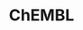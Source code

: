 ---
bigquery: https://console.cloud.google.com/bigquery?p=patents-public-data&d=ebi_chembl&page=dataset
citation: '"The ChEMBL database in 2017." Anna Gaulton, Anne Hersey, Michał Nowotka,
  A Patrícia Bento, Jon Chambers, David Mendez, Prudence Mutowo, Francis Atkinson,
  Louisa J Bellis, Elena Cibrián-Uhalte, Mark Davies, Nathan Dedman, Anneli Karlsson,
  María Paula Magariños, John P Overington, George Papadatos, Ines Smit, Andrew R
  Leach Nucleic acids Research (2017) 45 (Database Issue), D945-D954'
contributors: European Bioinformatics Institute
cost: None
description: ChEMBL Data is a manually curated database of small molecules used in
  drug discovery, including information about existing patented drugs.
documentation: 'schema: https://www.ebi.ac.uk/chembl/db_schema


  '
last_edit: Mon, 04 Apr 2022 19:07:30 GMT
location: https://console.cloud.google.com/marketplace/product/google_patents_public_datasets/chembl
maintained_by: EMBL-EBI, an outstation of European Molecular Biology Laboratory
related_publications: '

  ChEMBL: towards direct deposition of bioassay data.


  Mendez D, Gaulton A, Bento AP, Chambers J, De Veij M, Félix E, Magariños MP, Mosquera
  JF, Mutowo P, Nowotka M, Gordillo-Marañón M, Hunter F, Junco L, Mugumbate G, Rodriguez-Lopez
  M, Atkinson F, Bosc N, Radoux CJ, Segura-Cabrera A, Hersey A, Leach AR.


  — Nucleic Acids Res. 2019; 47(D1):D930-D940. doi: 10.1093/nar/gky1075

  '
schema_fields: '[''published_units'', ''metref_id'', ''l7'', ''assay_strain'', ''topical'',
  ''annotation'', ''value'', ''aromatic_rings'', ''normal_range_max'', ''end_position'',
  ''tid'', ''bao_format'', ''log_id'', ''result_flag'', ''volume'', ''withdrawn_year'',
  ''uo_units'', ''standard_value'', ''published_type'', ''mw_monoisotopic'', ''syn_type'',
  ''warnref_id'', ''rgid'', ''target_type'', ''heavy_atoms'', ''mol_hrac_id'', ''standard_upper_value'',
  ''chirality'', ''stem'', ''name'', ''standard_relation'', ''cx_most_apka'', ''mechanism_of_action'',
  ''stat'', ''cpd_str_alert_id'', ''compsyn_id'', ''accession'', ''version'', ''who_name'',
  ''path'', ''description'', ''assay_id'', ''species_group_flag'', ''irac_class_id'',
  ''isoform'', ''ad_type'', ''protclasssyn_id'', ''cellosaurus_id'', ''level2'', ''dosed_ingredient'',
  ''company'', ''protein_class_synonym'', ''num_alerts'', ''journal'', ''usan_year'',
  ''data_validity_comment'', ''predbind_id'', ''biocomp_id'', ''synonyms'', ''hba_lipinski'',
  ''mecref_id'', ''disease_efficacy'', ''ingredient'', ''activity_count'', ''rtb'',
  ''acd_most_bpka'', ''confidence'', ''acd_most_apka'', ''parent_molregno'', ''drugind_id'',
  ''hbd_lipinski'', ''sequence'', ''molecule_type'', ''l5'', ''frac_class_id'', ''sei'',
  ''drug_product_flag'', ''protein_class_id'', ''component_id'', ''first_in_class'',
  ''record_id'', ''uberon_id'', ''standard_flag'', ''db_version'', ''variant_id'',
  ''cell_ontology_id'', ''aidx'', ''db_source'', ''bao_endpoint'', ''src_assay_id'',
  ''actsm_id'', ''standard_units'', ''l8'', ''warning_year'', ''patent_expire_date'',
  ''cell_id'', ''co_stem_id'', ''research_stem'', ''standard_inchi_key'', ''mec_id'',
  ''le'', ''binding_site_comment'', ''black_box_warning'', ''published_value'', ''site_id'',
  ''assay_category'', ''standard_text_value'', ''acd_logd'', ''updated_by'', ''helm_notation'',
  ''domain_id'', ''hbd'', ''level2_description'', ''job_id'', ''class_level'', ''smarts'',
  ''relationship_type'', ''text_value'', ''assay_class_id'', ''polymer_flag'', ''molecular_species'',
  ''targrel_id'', ''units'', ''cx_most_bpka'', ''patent_use_code'', ''parameter_type'',
  ''irac_code'', ''doc_type'', ''substrate_record_id'', ''pchembl_value'', ''published_relation'',
  ''stem_class'', ''atc_code'', ''domain_name'', ''nda_type'', ''level5'', ''compound_key'',
  ''normal_range_min'', ''psa'', ''start_position'', ''patent_id'', ''l6'', ''ap_id'',
  ''usan_stem_definition'', ''cell_source_tax_id'', ''orig_description'', ''met_comment'',
  ''structure_type'', ''updated_on'', ''mol_frac_id'', ''sequence_md5sum'', ''pathway_key'',
  ''mutation'', ''molregno'', ''withdrawn_flag'', ''standard_type'', ''mc_tax_id'',
  ''cell_source_tissue'', ''strength'', ''assay_organism'', ''applicant_full_name'',
  ''tbl'', ''issue'', ''doi'', ''alert_id'', ''domain_type'', ''curation_comment'',
  ''mesh_id'', ''warning_description'', ''met_id'', ''lle'', ''first_page'', ''oc_id'',
  ''prod_pat_id'', ''entity_type'', ''first_approval'', ''set_name'', ''cell_name'',
  ''therapeutic_flag'', ''short_name'', ''src_id'', ''ref_id'', ''ddd_comment'', ''go_id'',
  ''level3_description'', ''assay_desc'', ''res_stem_id'', ''authors'', ''selectivity_comment'',
  ''assay_cell_type'', ''caloha_id'', ''site_residues'', ''comments'', ''num_lipinski_ro5_violations'',
  ''targcomp_id'', ''confidence_score'', ''ro3_pass'', ''bei'', ''cidx'', ''cl_lincs_id'',
  ''status'', ''pathway_id'', ''downgraded'', ''upper_value'', ''indref_id'', ''warning_type'',
  ''mc_target_accession'', ''ref_url'', ''src_short_name'', ''pref_name'', ''usan_substem'',
  ''idx'', ''withdrawn_reason'', ''met_conversion'', ''num_ro5_violations'', ''prodrug'',
  ''clo_id'', ''assay_source'', ''organism'', ''component_synonym'', ''full_molformula'',
  ''protein_class_desc'', ''tax_id'', ''usan_stem_id'', ''mesh_heading'', ''withdrawn_country'',
  ''curated_by'', ''ref_type'', ''l3'', ''mc_target_type'', ''qed_weighted'', ''formulation_id'',
  ''src_description'', ''domain_description'', ''hrac_class_id'', ''tissue_id'', ''target_mapping'',
  ''innovator_company'', ''l1'', ''delist_flag'', ''cx_logd'', ''smid'', ''hba'',
  ''efo_id'', ''relationship_desc'', ''target_desc'', ''parameter_value'', ''comp_class_id'',
  ''tid_fixed'', ''potential_duplicate'', ''cell_description'', ''molfile'', ''parenteral'',
  ''canonical_smiles'', ''class_type'', ''withdrawn_class'', ''sitecomp_id'', ''assay_type'',
  ''submission_date'', ''level4_description'', ''metabolite_record_id'', ''definition'',
  ''mechanism_comment'', ''acd_logp'', ''mol_irac_id'', ''l4'', ''route'', ''activity_comment'',
  ''relationship'', ''site_name'', ''assay_param_id'', ''direct_interaction'', ''chebi_par_id'',
  ''level1_description'', ''warning_class'', ''warning_id'', ''last_page'', ''title'',
  ''src_compound_id'', ''last_active'', ''enzyme_tid'', ''related_tid'', ''drug_substance_flag'',
  ''std_act_id'', ''standard_inchi'', ''level3'', ''ass_cls_map_id'', ''alogp'', ''availability_type'',
  ''label'', ''active_molregno'', ''mw_freebase'', ''toid'', ''alert_set_id'', ''type'',
  ''product_id'', ''cell_source_organism'', ''qudt_units'', ''compd_id'', ''full_mwt'',
  ''efo_term'', ''major_class'', ''alert_name'', ''mc_target_name'', ''parent_type'',
  ''prediction_method'', ''drug_record_id'', ''as_id'', ''l2'', ''relation'', ''activity_id'',
  ''max_phase_for_ind'', ''oral'', ''action_type'', ''parent_go_id'', ''ddd_admr'',
  ''enzyme_name'', ''entity_id'', ''bto_id'', ''frac_code'', ''who_extra'', ''level1'',
  ''indication_class'', ''assay_tissue'', ''previous_company'', ''doc_id'', ''pubmed_id'',
  ''parent_id'', ''aspect'', ''dosage_form'', ''assay_subcellular_fraction'', ''usan_stem'',
  ''ddd_value'', ''comp_go_id'', ''compound_name'', ''molsyn_id'', ''assay_tax_id'',
  ''creation_date'', ''mol_atc_id'', ''cx_logp'', ''max_phase'', ''ridx'', ''country'',
  ''homologue'', ''inorganic_flag'', ''warning_country'', ''component_type'', ''publication_number'',
  ''chembl_id'', ''level4'', ''source'', ''hrac_code'', ''assay_test_type'', ''year'',
  ''patent_no'', ''natural_product'', ''ddd_units'', ''active_ingredient'', ''source_domain_id'',
  ''trade_name'', ''approval_date'', ''priority'', ''ddd_id'', ''molecular_mechanism'',
  ''mc_organism'', ''bao_id'', ''subgroup'', ''abstract'']'
shortname: chembl
tags:
- biotechnology
- health
- chemical
- bioinformatics
- medical
terms_of_use: CC BY-SA 3.0
title: ChEMBL
uuid: e232a192-965c-4ec9-904c-155b6dfe56c5
---